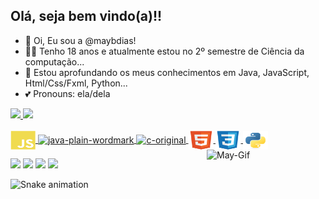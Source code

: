 ## Olá, seja bem vindo(a)!!

- 💐 Oi, Eu sou a @maybdias! 
- 👩‍💻 Tenho 18 anos e atualmente estou no 2º semestre de Ciência da computação...
- 👾 Estou aprofundando os meus conhecimentos em Java, JavaScript, Html/Css/Fxml, Python...
- 💕 Pronouns: ela/dela
<div>
  <a href="https://github.com/maybdias">
<img loading="lazy" height="180em" src="https://github-readme-stats.vercel.app/api/top-langs/?maybdias&layout=compact&langs_count=7&theme=dracula"/>
<img loading="lazy" height="180em" src="https://github-readme-stats.vercel.app/api?maybdias&show_icons=true&theme=dracula&include_all_commits=true&count_private=true"/>
</div>
<div style="display: inline_block"><br>
  <img align="center" alt="Rafa-Js" height="30" width="40" src="https://raw.githubusercontent.com/devicons/devicon/master/icons/javascript/javascript-plain.svg">
  <img align = "center" alt = "java-plain-wordmark" height="30" width="40" src="https://github.com/maybdias/maybdias/assets/141751911/12733c9a-f15a-40cc-9572-5b2d85890aec">
  <img align="center" alt="c-original" height="30" width="40" src="https://github.com/maybdias/maybdias/assets/141751911/6e677b41-e99e-456d-a2af-05c0738fc1d8">
  <img align="center" alt="Rafa-HTML" height="30" width="40" src="https://raw.githubusercontent.com/devicons/devicon/master/icons/html5/html5-original.svg">
  <img align="center" alt="Rafa-CSS" height="30" width="40" src="https://raw.githubusercontent.com/devicons/devicon/master/icons/css3/css3-original.svg">
  <img align="center" alt="Rafa-Python" height="30" width="40" src="https://raw.githubusercontent.com/devicons/devicon/master/icons/python/python-original.svg">
  <img align="right" alt= "May-Gif" height="190" width="190"src="https://media.giphy.com/media/v1.Y2lkPTc5MGI3NjExdDR4N240NXlwbDh4emVsMzVqZ2R6eXN0NTQ4anB3ejNzeGMxbWdtbSZlcD12MV9pbnRlcm5hbF9naWZfYnlfaWQmY3Q9Zw/gUBeZkvwCYzLJA5pL5/giphy.gif">
</div>
  
 
<div> 

  <a href="https://instagram.com/mayb.dias" target="_blank"><img src="https://img.shields.io/badge/-Instagram-%23E4405F?style=for-the-badge&logo=instagram&logoColor=white" target="_blank"></a>
 <a href="https://discord.gg/772900918806052896" target="_blank"><img src="https://img.shields.io/badge/Discord-7289DA?style=for-the-badge&logo=discord&logoColor=white" target="_blank"></a> 
  <a href = "mailto:mayssabdias@gmail.com"><img src="https://img.shields.io/badge/-Gmail-%23333?style=for-the-badge&logo=gmail&logoColor=white" target="_blank"></a>
  <a href="https://www.linkedin.com/in/mayssa-barbosa-dias-b52485287" target="_blank"><img src="https://img.shields.io/badge/-LinkedIn-%230077B5?style=for-the-badge&logo=linkedin&logoColor=white" target="_blank"></a> 
 
  ![Snake animation](https://github.com/maybdias/blob/output/github-contribution-grid-snake.svg)
 
</div>

